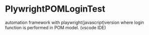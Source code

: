 # PlywrightPOMLoginTest
automation framework with playwright(javascript)version where login function is performed in POM model. (vscode IDE)
